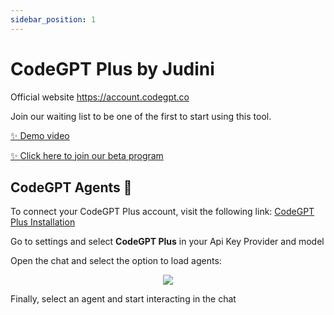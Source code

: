 ```yaml
---
sidebar_position: 1
---
```


# CodeGPT Plus by Judini

Official website https://account.codegpt.co

Join our waiting list to be one of the first to start using this tool.

[✨ Demo video](https://www.youtube.com/watch?v=UX9LncRh0h8)

[✨ Click here to join our beta program](https://account.codegpt.co/auth/register)


## CodeGPT Agents 🤖

To connect your CodeGPT Plus account, visit the following link: [CodeGPT Plus Installation](https://www.codegpt.co/docs/tutorial-basics/installation#judini)

Go to settings and select **CodeGPT Plus** in your Api Key Provider and model

Open the chat and select the option to load agents:

<p align="center">
    <img src="https://github.com/davila7/code-gpt-docs/assets/6216945/d8a2e2e8-2525-49f5-b8e7-384ac57c8432" />
</p>

Finally, select an agent and start interacting in the chat




